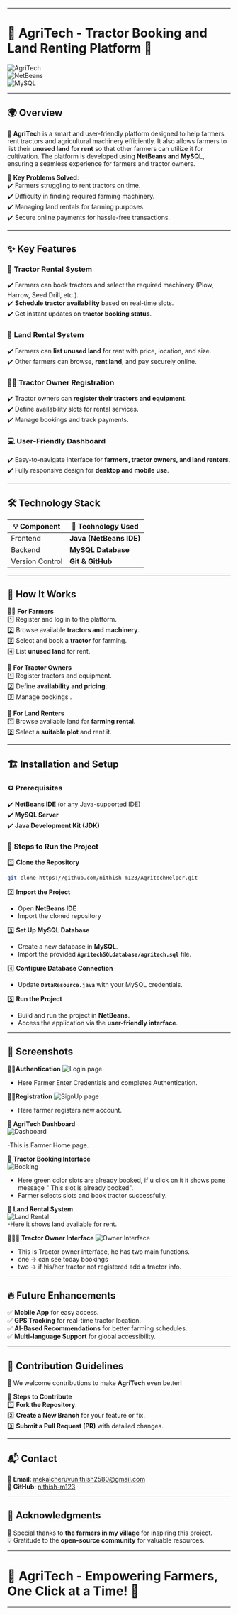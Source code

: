 
---

# 🚜 **AgriTech - Tractor Booking and Land Renting Platform** 🌾  

![AgriTech](https://img.shields.io/badge/AgriTech-Farming%20Made%20Easy-green?style=for-the-badge&logo=spring&logoColor=white)  
![NetBeans](https://img.shields.io/badge/NetBeans-IDE-blue?style=for-the-badge&logo=apache-netbeans-ide&logoColor=white)  
![MySQL](https://img.shields.io/badge/MySQL-Database-orange?style=for-the-badge&logo=mysql&logoColor=white)  

---

## 🌍 **Overview**  

🚜 **AgriTech** is a smart and user-friendly platform designed to help farmers rent tractors and agricultural machinery efficiently. It also allows farmers to list their **unused land for rent** so that other farmers can utilize it for cultivation. The platform is developed using **NetBeans and MySQL**, ensuring a seamless experience for farmers and tractor owners.  

🔹 **Key Problems Solved**:  
✔️ Farmers struggling to rent tractors on time.  
✔️ Difficulty in finding required farming machinery.  
✔️ Managing land rentals for farming purposes.  
✔️ Secure online payments for hassle-free transactions.  

---

## ✨ **Key Features**  

### 🚜 **Tractor Rental System**  
✔️ Farmers can book tractors and select the required machinery (Plow, Harrow, Seed Drill, etc.).  
✔️ **Schedule tractor availability** based on real-time slots.  
✔️ Get instant updates on **tractor booking status**.  

### 🌾 **Land Rental System**  
✔️ Farmers can **list unused land** for rent with price, location, and size.  
✔️ Other farmers can browse, **rent land**, and pay securely online.  

### 👨‍🌾 **Tractor Owner Registration**  
✔️ Tractor owners can **register their tractors and equipment**.  
✔️ Define availability slots for rental services.  
✔️ Manage bookings and track payments.  

### 💻 **User-Friendly Dashboard**  
✔️ Easy-to-navigate interface for **farmers, tractor owners, and land renters**.  
✔️ Fully responsive design for **desktop and mobile use**.  

---

## 🛠️ **Technology Stack**  

| 💡 Component | 🔧 Technology Used |
|-------------|----------------|
| Frontend   | **Java (NetBeans IDE)** |
| Backend    | **MySQL Database** |
| Version Control | **Git & GitHub** |

---

## 🚀 **How It Works**  

👨‍🌾 **For Farmers**  
1️⃣ Register and log in to the platform.  
2️⃣ Browse available **tractors and machinery**.  
3️⃣ Select and book a **tractor** for farming.  
4️⃣ List **unused land** for rent.  

🚜 **For Tractor Owners**  
1️⃣ Register tractors and equipment.  
2️⃣ Define **availability and pricing**.  
3️⃣ Manage bookings . 

🏡 **For Land Renters**  
1️⃣ Browse available land for **farming rental**.  
2️⃣ Select a **suitable plot** and rent it.  
  

---

## 🏗️ **Installation and Setup**  

### ⚙️ **Prerequisites**  
✔️ **NetBeans IDE** (or any Java-supported IDE)  
✔️ **MySQL Server**  
✔️ **Java Development Kit (JDK)**  

### 🔹 **Steps to Run the Project**  
1️⃣ **Clone the Repository**  
```bash
git clone https://github.com/nithish-m123/AgritechHelper.git
```  
2️⃣ **Import the Project**  
- Open **NetBeans IDE**  
- Import the cloned repository  

3️⃣ **Set Up MySQL Database**  
- Create a new database in **MySQL**.  
- Import the provided **`AgritechSQLdatabase/agritech.sql`** file.  

4️⃣ **Configure Database Connection**  
- Update **`DataResource.java`** with your MySQL credentials.  

5️⃣ **Run the Project**  
- Build and run the project in **NetBeans**.  
- Access the application via the **user-friendly interface**.  

---

## 📸 **Screenshots**  
🔐✅**Authentication** 
![Login page](AgritechImages/FarmerLoginPage.png)  
- Here Farmer Enter Credentials and completes Authentication.
  
🔐✅**Registration** 
![SignUp page](AgritechImages/FarmerSignUpPage.png)  
- Here farmer registers new account.


🚜 **AgriTech Dashboard**  
![Dashboard](AgritechImages/FarmerInterface.png)  

-This is Farmer Home page.

📅 **Tractor Booking Interface**  
![Booking](AgritechImages/TractorBooking.png)  
- Here green color slots are already booked, if u click on it it shows pane message " This slot is already booked".
- Farmer selects slots and book tractor successfully.

🌾 **Land Rental System**  
![Land Rental](AgritechImages/RentALand.png)  
-Here it shows land available for rent.

🚜👨‍🌾 **Tractor Owner Interface** 
![Owner Interface](AgritechImages/TractorOwnerInterface.png)  

- This is Tractor owner interface, he has two main functions.
- one -> can see today bookings
- two -> if his/her tractor not registered add a tractor info.
---

## 🔥 **Future Enhancements**  

✅ **Mobile App** for easy access.  
✅ **GPS Tracking** for real-time tractor location.  
✅ **AI-Based Recommendations** for better farming schedules.  
✅ **Multi-language Support** for global accessibility.  

---

## 🤝 **Contribution Guidelines**  

🚀 We welcome contributions to make **AgriTech** even better!  

🔹 **Steps to Contribute**  
1️⃣ **Fork the Repository**.  
2️⃣ **Create a New Branch** for your feature or fix.  
3️⃣ **Submit a Pull Request (PR)** with detailed changes.  

---

## 📬 **Contact**  

📧 **Email**: mekalcheruvunithish2580@gmail.com  
🔗 **GitHub**: [nithish-m123](https://github.com/nithish-m123)  

---

## 🎉 **Acknowledgments**  

🙏 Special thanks to **the farmers in my village** for inspiring this project.  
💡 Gratitude to the **open-source community** for valuable resources.  

---

# 🚜 **AgriTech - Empowering Farmers, One Click at a Time!** 🌱  

---

